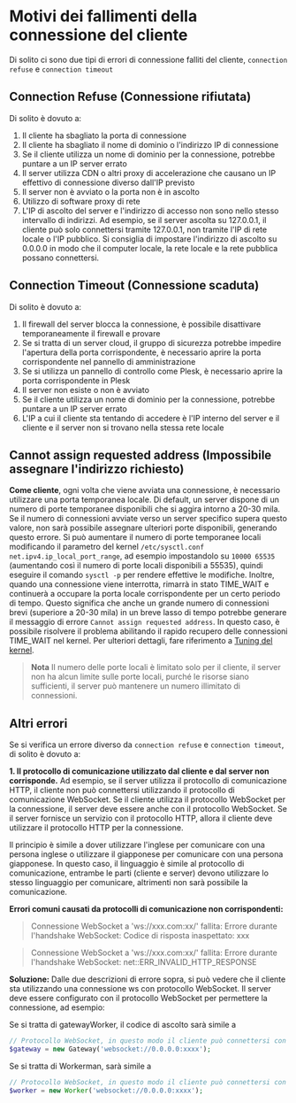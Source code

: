 # Motivi dei fallimenti della connessione del cliente

Di solito ci sono due tipi di errori di connessione falliti del cliente, ```connection refuse``` e ```connection timeout```

## Connection Refuse (Connessione rifiutata)

Di solito è dovuto a:
1. Il cliente ha sbagliato la porta di connessione
2. Il cliente ha sbagliato il nome di dominio o l'indirizzo IP di connessione
3. Se il cliente utilizza un nome di dominio per la connessione, potrebbe puntare a un IP server errato
4. Il server utilizza CDN o altri proxy di accelerazione che causano un IP effettivo di connessione diverso dall'IP previsto
5. Il server non è avviato o la porta non è in ascolto
6. Utilizzo di software proxy di rete
7. L'IP di ascolto del server e l'indirizzo di accesso non sono nello stesso intervallo di indirizzi. Ad esempio, se il server ascolta su 127.0.0.1, il cliente può solo connettersi tramite 127.0.0.1, non tramite l'IP di rete locale o l'IP pubblico. Si consiglia di impostare l'indirizzo di ascolto su 0.0.0.0 in modo che il computer locale, la rete locale e la rete pubblica possano connettersi.

## Connection Timeout (Connessione scaduta)

Di solito è dovuto a:
1. Il firewall del server blocca la connessione, è possibile disattivare temporaneamente il firewall e provare
2. Se si tratta di un server cloud, il gruppo di sicurezza potrebbe impedire l'apertura della porta corrispondente, è necessario aprire la porta corrispondente nel pannello di amministrazione
3. Se si utilizza un pannello di controllo come Plesk, è necessario aprire la porta corrispondente in Plesk
4. Il server non esiste o non è avviato
5. Se il cliente utilizza un nome di dominio per la connessione, potrebbe puntare a un IP server errato
6. L'IP a cui il cliente sta tentando di accedere è l'IP interno del server e il cliente e il server non si trovano nella stessa rete locale

## Cannot assign requested address (Impossibile assegnare l'indirizzo richiesto)

**Come cliente**, ogni volta che viene avviata una connessione, è necessario utilizzare una porta temporanea locale. Di default, un server dispone di un numero di porte temporanee disponibili che si aggira intorno a 20-30 mila. Se il numero di connessioni avviate verso un server specifico supera questo valore, non sarà possibile assegnare ulteriori porte disponibili, generando questo errore.
Si può aumentare il numero di porte temporanee locali modificando il parametro del kernel `/etc/sysctl.conf` `net.ipv4.ip_local_port_range`, ad esempio impostandolo su `10000 65535` (aumentando così il numero di porte locali disponibili a 55535), quindi eseguire il comando `sysctl -p` per rendere effettive le modifiche.
Inoltre, quando una connessione viene interrotta, rimarrà in stato TIME_WAIT e continuerà a occupare la porta locale corrispondente per un certo periodo di tempo. Questo significa che anche un grande numero di connessioni brevi (superiore a 20-30 mila) in un breve lasso di tempo potrebbe generare il messaggio di errore `Cannot assign requested address`. In questo caso, è possibile risolvere il problema abilitando il rapido recupero delle connessioni TIME_WAIT nel kernel. Per ulteriori dettagli, fare riferimento a [Tuning del kernel](https://www.workerman.net/doc/workerman/appendices/kernel-optimization.html).

> **Nota**
> Il numero delle porte locali è limitato solo per il cliente, il server non ha alcun limite sulle porte locali, purché le risorse siano sufficienti, il server può mantenere un numero illimitato di connessioni.

## Altri errori
Se si verifica un errore diverso da ```connection refuse``` e ```connection timeout```, di solito è dovuto a:

**1. Il protocollo di comunicazione utilizzato dal cliente e dal server non corrisponde.**
Ad esempio, se il server utilizza il protocollo di comunicazione HTTP, il cliente non può connettersi utilizzando il protocollo di comunicazione WebSocket. Se il cliente utilizza il protocollo WebSocket per la connessione, il server deve essere anche con il protocollo WebSocket. Se il server fornisce un servizio con il protocollo HTTP, allora il cliente deve utilizzare il protocollo HTTP per la connessione.

Il principio è simile a dover utilizzare l'inglese per comunicare con una persona inglese o utilizzare il giapponese per comunicare con una persona giapponese. In questo caso, il linguaggio è simile al protocollo di comunicazione, entrambe le parti (cliente e server) devono utilizzare lo stesso linguaggio per comunicare, altrimenti non sarà possibile la comunicazione.

**Errori comuni causati da protocolli di comunicazione non corrispondenti:**

> Connessione WebSocket a 'ws://xxx.com:xx/' fallita: Errore durante l'handshake WebSocket: Codice di risposta inaspettato: xxx

> Connessione WebSocket a 'ws://xxx.com:xx/' fallita: Errore durante l'handshake WebSocket: net::ERR_INVALID_HTTP_RESPONSE

**Soluzione:**
Dalle due descrizioni di errore sopra, si può vedere che il cliente sta utilizzando una connessione ws con protocollo WebSocket. Il server deve essere configurato con il protocollo WebSocket per permettere la connessione, ad esempio:

Se si tratta di gatewayWorker, il codice di ascolto sarà simile a
```php
// Protocollo WebSocket, in questo modo il cliente può connettersi con ws://... Porta xxx da mantenere
$gateway = new Gateway('websocket://0.0.0.0:xxxx');
```
Se si tratta di Workerman, sarà simile a
```php
// Protocollo WebSocket, in questo modo il cliente può connettersi con ws://... Porta xxx da mantenere
$worker = new Worker('websocket://0.0.0.0:xxxx');
```
